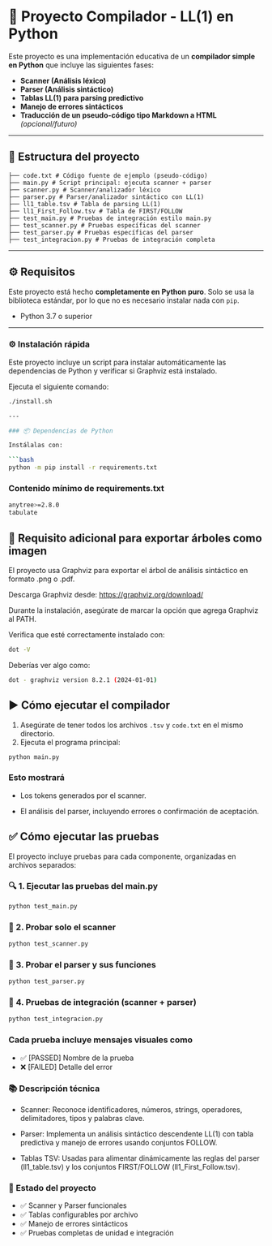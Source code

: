 # 🧠 Proyecto Compilador - LL(1) en Python

Este proyecto es una implementación educativa de un **compilador simple en Python** que incluye las siguientes fases:

- **Scanner (Análisis léxico)**
- **Parser (Análisis sintáctico)**
- **Tablas LL(1) para parsing predictivo**
- **Manejo de errores sintácticos**
- **Traducción de un pseudo-código tipo Markdown a HTML** *(opcional/futuro)*

---

## 🧩 Estructura del proyecto

    ├── code.txt # Código fuente de ejemplo (pseudo-código)
    ├── main.py # Script principal: ejecuta scanner + parser
    ├── scanner.py # Scanner/analizador léxico
    ├── parser.py # Parser/analizador sintáctico con LL(1)
    ├── ll1_table.tsv # Tabla de parsing LL(1)
    ├── ll1_First_Follow.tsv # Tabla de FIRST/FOLLOW
    ├── test_main.py # Pruebas de integración estilo main.py
    ├── test_scanner.py # Pruebas específicas del scanner
    ├── test_parser.py # Pruebas específicas del parser
    ├── test_integracion.py # Pruebas de integración completa

---

## ⚙️ Requisitos

Este proyecto está hecho **completamente en Python puro**. Solo se usa la biblioteca estándar, por lo que no es necesario instalar nada con `pip`.

- Python 3.7 o superior

---

### ⚙️ Instalación rápida

Este proyecto incluye un script para instalar automáticamente las dependencias de Python y verificar si Graphviz está instalado.

Ejecuta el siguiente comando:

```bash
./install.sh

---

### 📦 Dependencias de Python

Instálalas con:

```bash
python -m pip install -r requirements.txt
```

### Contenido mínimo de requirements.txt

```bash
anytree>=2.8.0
tabulate
```

## 📌 Requisito adicional para exportar árboles como imagen

El proyecto usa Graphviz para exportar el árbol de análisis sintáctico en formato .png o .pdf.

Descarga Graphviz desde:
<https://graphviz.org/download/>

Durante la instalación, asegúrate de marcar la opción que agrega Graphviz al PATH.

Verifica que esté correctamente instalado con:

```bash
dot -V
```

Deberías ver algo como:

```bash
dot - graphviz version 8.2.1 (2024-01-01)
```

## ▶️ Cómo ejecutar el compilador

1. Asegúrate de tener todos los archivos `.tsv` y `code.txt` en el mismo directorio.
2. Ejecuta el programa principal:

```bash
python main.py
```

### Esto mostrará

- Los tokens generados por el scanner.

- El análisis del parser, incluyendo errores o confirmación de aceptación.

## ✅ Cómo ejecutar las pruebas

El proyecto incluye pruebas para cada componente, organizadas en archivos separados:

### 🔍 1. Ejecutar las pruebas del main.py

```bash
python test_main.py
```

### 🔎 2. Probar solo el scanner

```bash
python test_scanner.py
```

### 🔧 3. Probar el parser y sus funciones

```bash
python test_parser.py
````

### 🔗 4. Pruebas de integración (scanner + parser)

```bash
python test_integracion.py
```

### Cada prueba incluye mensajes visuales como

- ✅ [PASSED] Nombre de la prueba
- ❌ [FAILED] Detalle del error

### 📚 Descripción técnica

- Scanner: Reconoce identificadores, números, strings, operadores, delimitadores, tipos y palabras clave.

- Parser: Implementa un análisis sintáctico descendente LL(1) con tabla predictiva y manejo de errores usando conjuntos FOLLOW.

- Tablas TSV: Usadas para alimentar dinámicamente las reglas del parser (ll1_table.tsv) y los conjuntos FIRST/FOLLOW (ll1_First_Follow.tsv).

### 🚀 Estado del proyecto

- ✅ Scanner y Parser funcionales
- ✅ Tablas configurables por archivo
- ✅ Manejo de errores sintácticos
- ✅ Pruebas completas de unidad e integración
